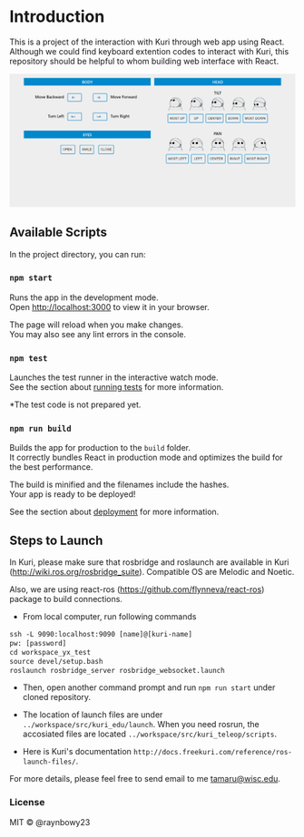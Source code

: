 # Introduction

This is a project of the interaction with Kuri through web app using React. Although we could find keyboard extention codes to interact with Kuri, this repository should be helpful to whom building web interface with React. 

![img](frontpage.png)

## Available Scripts

In the project directory, you can run:

### `npm start`

Runs the app in the development mode.\
Open [http://localhost:3000](http://localhost:3000) to view it in your browser.

The page will reload when you make changes.\
You may also see any lint errors in the console.

### `npm test`

Launches the test runner in the interactive watch mode.\
See the section about [running tests](https://facebook.github.io/create-react-app/docs/running-tests) for more information.

*The test code is not prepared yet.

### `npm run build`

Builds the app for production to the `build` folder.\
It correctly bundles React in production mode and optimizes the build for the best performance.

The build is minified and the filenames include the hashes.\
Your app is ready to be deployed!

See the section about [deployment](https://facebook.github.io/create-react-app/docs/deployment) for more information.

## Steps to Launch

In Kuri, please make sure that rosbridge and roslaunch are available in Kuri (http://wiki.ros.org/rosbridge_suite). Compatible OS are Melodic and Noetic.

Also, we are using react-ros (https://github.com/flynneva/react-ros) package to build connections.

- From local computer, run following commands
```
ssh -L 9090:localhost:9090 [name]@[kuri-name]
pw: [password]
cd workspace_yx_test
source devel/setup.bash
roslaunch rosbridge_server rosbridge_websocket.launch
```

- Then, open another command prompt and run `npm run start` under cloned repository.

- The location of launch files are under `../workspace/src/kuri_edu/launch`. When you need rosrun, the accosiated files are located `../workspace/src/kuri_teleop/scripts`.


- Here is Kuri's documentation `http://docs.freekuri.com/reference/ros-launch-files/`.

For more details, please feel free to send email to me tamaru@wisc.edu.

### License
MIT &copy; @raynbowy23